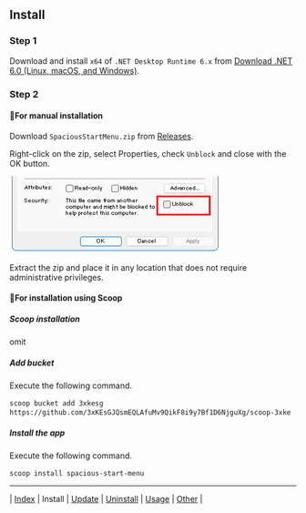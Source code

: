 ## Install

### Step 1

Download and install `x64` of `.NET Desktop Runtime 6.x` from [Download .NET 6.0 (Linux, macOS, and Windows)](https://dotnet.microsoft.com/download/dotnet/6.0).

### Step 2

#### 💠For manual installation

Download `SpaciousStartMenu.zip` from [Releases](https://github.com/3xKEsGJQsmEQLAfuMv9QikF8i9y7Bf1D6NjguXg/spacious-start-menu/releases).

Right-click on the zip, select Properties, check `Unblock` and close with the OK button.

![Properties](img/install01.png)
  
Extract the zip and place it in any location that does not require administrative privileges.


#### 💠For installation using Scoop

##### Scoop installation

omit

##### Add bucket

Execute the following command.

```
scoop bucket add 3xkesg https://github.com/3xKEsGJQsmEQLAfuMv9QikF8i9y7Bf1D6NjguXg/scoop-3xke
```

##### Install the app

Execute the following command.

```
scoop install spacious-start-menu
```

---

| [Index](index.md) | Install | [Update](update.md) | [Uninstall](uninstall.md) | [Usage](usage.md) | [Other](other.md) |


